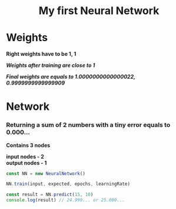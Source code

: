 <h1 align="center"><b>My first Neural Network</b></h1>

# Weights

**Right weights have to be 1, 1**

***Weights after training are close to 1***

***Final weights are equals to 1.0000000000000022, 0.9999999999999909***

# Network

<h3>Returning a sum of 2 numbers with a tiny error equals to 0.000...</h3>

**Contains 3 nodes**

**input nodes - 2**<br>
**output nodes - 1**

```javascript
const NN = new NeuralNetwork()

NN.train(input, expected, epochs, learningRate)

const result = NN.predict(15, 10)
console.log(result) // 24.999... or 25.000...
```